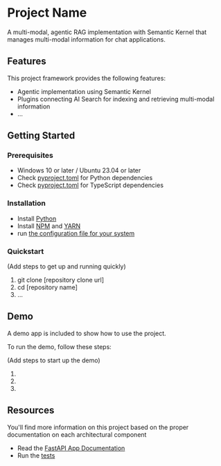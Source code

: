 # Project Name

A multi-modal, agentic RAG implementation with Semantic Kernel that manages multi-modal information for chat applications.

## Features

This project framework provides the following features:

* Agentic implementation using Semantic Kernel
* Plugins connecting AI Search for indexing and retrieving multi-modal information
* ...

## Getting Started

### Prerequisites

- Windows 10 or later / Ubuntu 23.04 or later
- Check [pyproject.toml](src/pyproject.toml) for Python dependencies
- Check [pyproject.toml](src/pyproject.toml) for TypeScript dependencies

### Installation

- Install [Python](https://www.python.org/downloads/)
- Install [NPM](https://docs.npmjs.com/downloading-and-installing-node-js-and-npm) and [YARN](https://classic.yarnpkg.com/lang/en/docs/install/#windows-stable)
- run [the configuration file for your system](.configure/conf-env.ps1)

### Quickstart
(Add steps to get up and running quickly)

1. git clone [repository clone url]
2. cd [repository name]
3. ...


## Demo

A demo app is included to show how to use the project.

To run the demo, follow these steps:

(Add steps to start up the demo)

1.
2.
3.

## Resources

You'll find more information on this project based on the proper documentation on each architectural component

- Read the [FastAPI App Documentation](src/README.md)
- Run the [tests](src/tests/)
